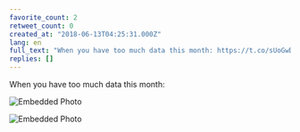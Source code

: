 ```yaml
---
favorite_count: 2
retweet_count: 0
created_at: "2018-06-13T04:25:31.000Z"
lang: en
full_text: "When you have too much data this month: https://t.co/sUoGwDSj6T"
replies: []
---
```


When you have too much data this month:

<div class="gallery gallery-2">

![Embedded Photo](https://twitter-media-coderbyheart.s3.eu-north-1.amazonaws.com/1006754413103468544-Dfi1ym6W4AAPZgR.jpg)

![Embedded Photo](https://twitter-media-coderbyheart.s3.eu-north-1.amazonaws.com/1006754413103468544-Dfi1zD8XcAAzJ46.jpg)

</div>
